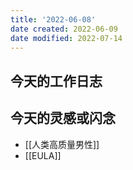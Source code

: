 ```yaml
---
title: '2022-06-08'
date created: 2022-06-09
date modified: 2022-07-14
---
```


## 今天的工作日志

## 今天的灵感或闪念

- [[人类高质量男性]]
- [[EULA]]
